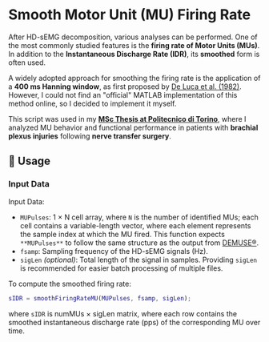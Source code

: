 # Smooth Motor Unit (MU) Firing Rate

After HD-sEMG decomposition, various analyses can be performed. One of the most commonly studied features is the **firing rate of Motor Units (MUs)**.  
In addition to the **Instantaneous Discharge Rate (IDR)**, its **smoothed** form is often used.  

A widely adopted approach for smoothing the firing rate is the application of a **400 ms Hanning window**, as first proposed by [De Luca et al. (1982)](http://dx.doi.org/10.1113/jphysiol.1982.sp014293). However, I could not find an "official" MATLAB implementation of this method online, so I decided to implement it myself.

This script was used in my [**MSc Thesis at Politecnico di Torino**](https://webthesis.biblio.polito.it/33655/), where I analyzed MU behavior and functional performance in patients with **brachial plexus injuries** following **nerve transfer surgery**.


## **📌 Usage**
### **Input Data**
Input Data:
- `MUPulses`: 1 × N cell array, where `N` is the number of identified MUs; each cell contains a variable-length vector, where each element represents the sample index at which the MU fired. This function expects `**MUPulses**` to follow the same structure as the output from [DEMUSE®](https://demuse.feri.um.si/).
- `fsamp`: Sampling frequency of the HD-sEMG signals (Hz).
- `sigLen` *(optional)*: Total length of the signal in samples. Providing `sigLen` is recommended for easier batch processing of multiple files.

To compute the smoothed firing rate:
```matlab
sIDR = smoothFiringRateMU(MUPulses, fsamp, sigLen);
```

where `sIDR` is numMUs × sigLen matrix, where each row contains the smoothed instantaneous discharge rate (pps) of the corresponding MU over time.
